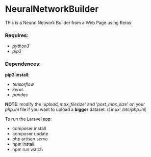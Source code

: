 # NeuralNetworkBuilder
 This is a Neural Network Builder from a Web Page using Keras

### Requires:
* _python3_
* _pip3_

### Dependences:
**pip3 install**:
* _tensorflow_
* _keras_
* _pandas_

**NOTE**: modify the '_upload_max_filesize_' and '_post_max_size_' on your _php.ini_ file if you want to upload a **bigger** dataset. (_Linux: /etc/php.ini_)

To run the Laravel app:
* composer install
* composer update
* php artisan serve
* npm install
* npm run watch
